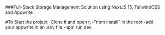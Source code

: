 ###Full-Stack Storage Management Solution using NextJS 15, TailwindCSS and Appwrite

#To Start the project
-Clone it and open it 
-"npm install" in the root 
-add your appwrite in an .env file
-npm run dev
